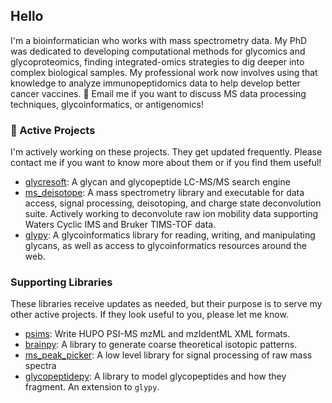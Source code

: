 ## Hello
I'm a bioinformatician who works with mass spectrometry data. My PhD was dedicated to developing computational methods for glycomics and glycoproteomics, finding integrated-omics strategies to dig deeper into complex biological samples. My professional work now involves using that knowledge to analyze immunopeptidomics data to help develop better cancer vaccines.
:email: Email me if you want to discuss MS data processing techniques, glycoinformatics, or antigenomics!
### :microscope: Active Projects
I'm actively working on these projects. They get updated frequently. Please contact me if you want to know more about them or if you find them useful!
- [glycresoft](https://github.com/mobiusklein/glycresoft): A glycan and glycopeptide LC-MS/MS search engine
- [ms_deisotope](https://github.com/mobiusklein/ms_deisotope): A mass spectrometry library and executable for data access, signal processing, deisotoping, and charge state deconvolution suite. Actively working to deconvolute raw ion mobility data supporting Waters Cyclic IMS and Bruker TIMS-TOF data.
- [glypy](https://github.com/mobiusklein/glypy): A glycoinformatics library for reading, writing, and manipulating glycans, as well as access to glycoinformatics resources around the web.
### Supporting Libraries
These libraries receive updates as needed, but their purpose is to serve my other active projects. If they look useful to you, please let me know.
- [psims](https://github.com/mobiusklein/glycresoft): Write HUPO PSI-MS mzML and mzIdentML XML formats.
- [brainpy](https://github.com/mobiusklein/brainpy): A library to generate coarse theoretical isotopic patterns.
- [ms_peak_picker](https://github.com/mobiusklein/ms_peak_picker): A low level library for signal processing of raw mass spectra
- [glycopeptidepy](https://github.com/mobiusklein/glycopeptidepy): A library to model glycopeptides and how they fragment. An extension to `glypy`.
